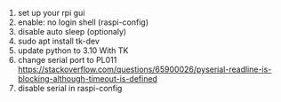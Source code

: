 1. set up your rpi gui
2. enable: no login shell (raspi-config)
3. disable auto sleep (optionaly)
4. sudo apt install tk-dev
5. update python to 3.10 With TK
6. change serial port to PL011 https://stackoverflow.com/questions/65900026/pyserial-readline-is-blocking-although-timeout-is-defined 
7. disable serial in raspi-config

